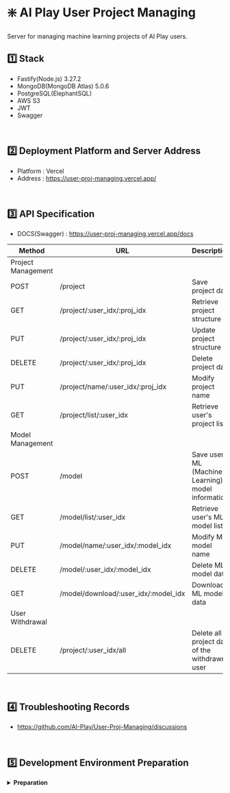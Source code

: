 # ❇️ AI Play User Project Managing

Server for managing machine learning projects of AI Play users.

## 1️⃣ Stack

- Fastify(Node.js) 3.27.2
- MongoDB(MongoDB Atlas) 5.0.6
- PostgreSQL(ElephantSQL)
- AWS S3
- JWT
- Swagger

<br/>

## 2️⃣ Deployment Platform and Server Address

- Platform : Vercel
- Address : https://user-proj-managing.vercel.app/

<br/>

## :three: API Specification

- DOCS(Swagger) : https://user-proj-managing.vercel.app/docs

| Method             | URL                                  | Description                                         |
| ------------------ | ------------------------------------ | --------------------------------------------------- |
| Project Management |                                      |                                                     |
| POST               | /project                             | Save project data                                   |
| GET                | /project/:user_idx/:proj_idx         | Retrieve project structure                          |
| PUT                | /project/:user_idx/:proj_idx         | Update project structure                            |
| DELETE             | /project/:user_idx/:proj_idx         | Delete project data                                 |
| PUT                | /project/name/:user_idx/:proj_idx    | Modify project name                                 |
| GET                | /project/list/:user_idx              | Retrieve user's project list                        |
| Model Management   |                                      |                                                     |
| POST               | /model                               | Save user's ML (Machine Learning) model information |
| GET                | /model/list/:user_idx                | Retrieve user's ML model list                       |
| PUT                | /model/name/:user_idx/:model_idx     | Modify ML model name                                |
| DELETE             | /model/:user_idx/:model_idx          | Delete ML model data                                |
| GET                | /model/download/:user_idx/:model_idx | Download ML model data                              |
| User Withdrawal    |                                      |                                                     |
| DELETE             | /project/:user_idx/all               | Delete all project data of the withdrawn user       |

<br/>

## :four: Troubleshooting Records

- https://github.com/AI-Play/User-Proj-Managing/discussions

<br/>

## :five: Development Environment Preparation

<details>
  <summary><b>Preparation</b></summary>

- npm
- docker (mongodb image, postgres image)

```
# Install dependencies in package.json
npm i

# MongoDB Setting (localhost environment)
# 1. Enter MONGO_URL="mongodb://test:aiplay@localhost:27017/test" in .env
# 2. Run docker mongodb container
docker run -d --name mongo -p 27017:27017 mongo --auth
# 3. Connect to the admin db
docker exec -it mongo mongo admin
# 4. Create admin account
db.createUser({ user: "admin", pwd: "aiplay", roles: [{ role: "userAdminAnyDatabase", db: "admin" }] })
# 5. Connect with admin account
docker exec -it mongo mongo -u admin -p aiplay
# 6. Create a new user and grant db permission
db.createUser({ user: "test", pwd: "aiplay", roles: [{ role: "readWrite", db: "test" }] })

# 7. Create a new db
docker exec -it mongo mongo
use test
db.auth("test", "aiplay")
db.ml_proj_structure.insert({ "user_idx": 1, "proj_idx": 1, "layout": [] })

# PostgreSQL Setting (localhost environment)
# 1. Enter POSTGRES_URL="postgres://<username>:<password>@localhost:5432/postgres" in .env (enter username and password if specified)
# 2. Run docker postgres container
docker run -p 5432:5432 --name postgres -e POSTGRES_PASSWORD=aiplay -d postgres
# 3. Run the dbscript in the Architecture Repo (Use tools like DBeaver or SQL script execution feature in VSCode) => Not required
# -> Refer to User-Auth Repo README for necessary steps
```

##### Run Development Server

```
npm run dev
```

</details>
